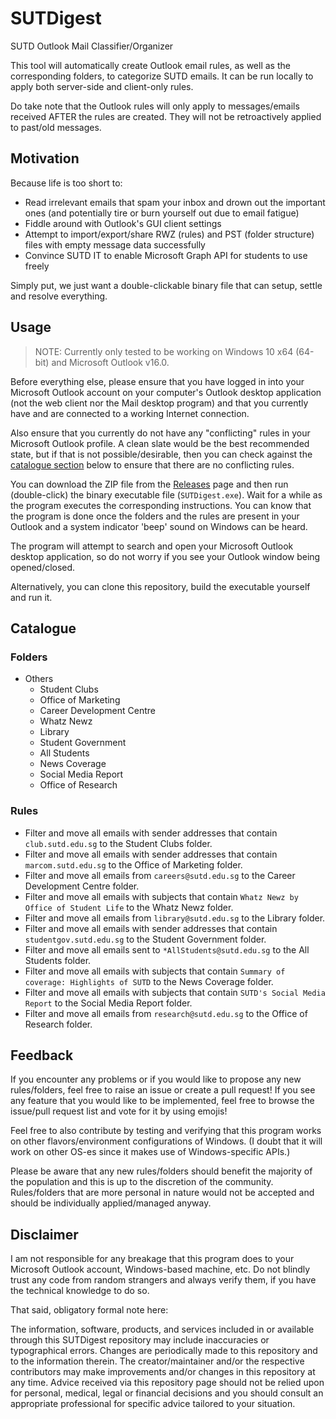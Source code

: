 # SUTDigest
SUTD Outlook Mail Classifier/Organizer

This tool will automatically create Outlook email rules, as well as the corresponding folders, to categorize SUTD emails. It can be run locally to apply both server-side and client-only rules.

Do take note that the Outlook rules will only apply to messages/emails received AFTER the rules are created. They will not be retroactively applied to past/old messages.

## Motivation

Because life is too short to:

- Read irrelevant emails that spam your inbox and drown out the important ones (and potentially tire or burn yourself out due to email fatigue)
- Fiddle around with Outlook's GUI client settings
- Attempt to import/export/share RWZ (rules) and PST (folder structure) files with empty message data successfully
- Convince SUTD IT to enable Microsoft Graph API for students to use freely

Simply put, we just want a double-clickable binary file that can setup, settle and resolve everything.

## Usage

> NOTE: Currently only tested to be working on Windows 10 x64 (64-bit) and Microsoft Outlook v16.0.

Before everything else, please ensure that you have logged in into your Microsoft Outlook account on your computer's Outlook desktop application (not the web client nor the Mail desktop program) and that you currently have and are connected to a working Internet connection.

Also ensure that you currently do not have any "conflicting" rules in your Microsoft Outlook profile. A clean slate would be the best recommended state, but if that is not possible/desirable, then you can check against the [catalogue section](#catalogue) below to ensure that there are no conflicting rules.

You can download the ZIP file from the [Releases](https://github.com/jamestiotio/SUTDigest/releases) page and then run (double-click) the binary executable file (`SUTDigest.exe`). Wait for a while as the program executes the corresponding instructions. You can know that the program is done once the folders and the rules are present in your Outlook and a system indicator 'beep' sound on Windows can be heard.

The program will attempt to search and open your Microsoft Outlook desktop application, so do not worry if you see your Outlook window being opened/closed.

Alternatively, you can clone this repository, build the executable yourself and run it.

## Catalogue

### Folders

- Others
  - Student Clubs
  - Office of Marketing
  - Career Development Centre
  - Whatz Newz
  - Library
  - Student Government
  - All Students
  - News Coverage
  - Social Media Report
  - Office of Research

### Rules

- Filter and move all emails with sender addresses that contain `club.sutd.edu.sg` to the Student Clubs folder.
- Filter and move all emails with sender addresses that contain `marcom.sutd.edu.sg` to the Office of Marketing folder.
- Filter and move all emails from `careers@sutd.edu.sg` to the Career Development Centre folder.
- Filter and move all emails with subjects that contain `Whatz Newz by Office of Student Life` to the Whatz Newz folder.
- Filter and move all emails from `library@sutd.edu.sg` to the Library folder.
- Filter and move all emails with sender addresses that contain `studentgov.sutd.edu.sg` to the Student Government folder.
- Filter and move all emails sent to `*AllStudents@sutd.edu.sg` to the All Students folder.
- Filter and move all emails with subjects that contain `Summary of coverage: Highlights of SUTD` to the News Coverage folder.
- Filter and move all emails with subjects that contain `SUTD's Social Media Report` to the Social Media Report folder.
- Filter and move all emails from `research@sutd.edu.sg` to the Office of Research folder.

## Feedback

If you encounter any problems or if you would like to propose any new rules/folders, feel free to raise an issue or create a pull request! If you see any feature that you would like to be implemented, feel free to browse the issue/pull request list and vote for it by using emojis!

Feel free to also contribute by testing and verifying that this program works on other flavors/environment configurations of Windows. (I doubt that it will work on other OS-es since it makes use of Windows-specific APIs.)

Please be aware that any new rules/folders should benefit the majority of the population and this is up to the discretion of the community. Rules/folders that are more personal in nature would not be accepted and should be individually applied/managed anyway.

## Disclaimer

I am not responsible for any breakage that this program does to your Microsoft Outlook account, Windows-based machine, etc. Do not blindly trust any code from random strangers and always verify them, if you have the technical knowledge to do so.

That said, obligatory formal note here:

The information, software, products, and services included in or available through this SUTDigest repository may include inaccuracies or typographical errors. Changes are periodically made to this repository and to the information therein. The creator/maintainer and/or the respective contributors may make improvements and/or changes in this repository at any time. Advice received via this repository page should not be relied upon for personal, medical, legal or financial decisions and you should consult an appropriate professional for specific advice tailored to your situation.

